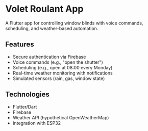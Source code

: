 # Volet Roulant App

A Flutter app for controlling window blinds with voice commands, scheduling, and weather-based automation.


## Features
- Secure authentication via Firebase
- Voice commands (e.g., "open the shutter")
- Scheduling (e.g., open at 08:00 every Monday)
- Real-time weather monitoring with notifications
- Simulated sensors (rain, gas, window state)

## Technologies
- Flutter/Dart
- Firebase
- Weather API (hypothetical OpenWeatherMap)
- integration with ESP32
